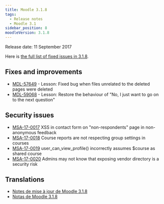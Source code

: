 ```yaml
---
title: Moodle 3.1.8
tags:
  - Release notes
  - Moodle 3.1
sidebar_position: 8
moodleVersion: 3.1.8
---
```


Release date: 11 September 2017

Here is [the full list of fixed issues in 3.1.8](https://moodle.atlassian.net/secure/IssueNavigator!executeAdvanced.jspa?jqlQuery=project+%3D+mdl+AND+resolution+%3D+fixed+AND+fixVersion+in+%28%223.1.8%22%29+ORDER+BY+priority+DESC&runQuery=true&clear=true).

## Fixes and improvements

- [MDL-57649](https://moodle.atlassian.net/browse/MDL-57649) - Lesson: Fixed bug when files unrelated to the deleted pages were deleted
- [MDL-59068](https://moodle.atlassian.net/browse/MDL-59068) - Lesson: Restore the behaviour of "No, I just want to go on to the next question"

## Security issues

- [MSA-17-0017](https://moodle.org/mod/forum/discuss.php?d=358585) XSS in contact form on "non-respondents" page in non-anonymous feedback
- [MSA-17-0018](https://moodle.org/mod/forum/discuss.php?d=358586) Course reports are not respecting group settings in courses
- [MSA-17-0019](https://moodle.org/mod/forum/discuss.php?d=358587) user_can_view_profile() incorrectly assumes $course as shared course
- [MSA-17-0020](https://moodle.org/mod/forum/discuss.php?d=358588) Admins may not know that exposing vendor directory is a security risk

## Translations

- [Notes de mise à jour de Moodle 3.1.8](https://docs.moodle.org/fr/Notes_de_mise_à_jour_de_Moodle_3.1.8)
- [Notas de Moodle 3.1.8](https://docs.moodle.org/es/Notas_de_Moodle_3.1.8)
